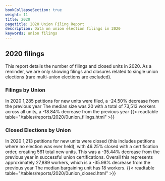 ```yaml
---
bookCollapseSection: true
weight: 11
title: 2020
pagetitle: 2020 Union Filing Report
description: Data on union election filings in 2020
keywords: union filings
---
```


## 2020 filings

This report details the number of filings and closed units in 2020. As a reminder, we are only showing filings and closures related to single union elections (rare multi-union elections are excluded).

### Filings by Union
In 2020 1,285 petitions for new units were filed, a -24.50% decrease from the previous year The median size was 20 with a total of 73,513 workers across all units, a -18.84% decrease from the previous year
{{< readtable table="/tables/reports/2020/0union_filings.html" >}}

### Closed Elections by Union
In 2020 1,213 petitions for new units were closed (this includes petitions where no election was ever held), with 46.25% closed with a certification order, creating 561 total new units. This was a -35.44% decrease from the previous year in successful union certifications. Overall this represents approximately 27,889 workers, which is a -35.98% decrease from the previous year The median bargaining unit has 18 workers.
{{< readtable table="/tables/reports/2020/0union_closed.html" >}}
